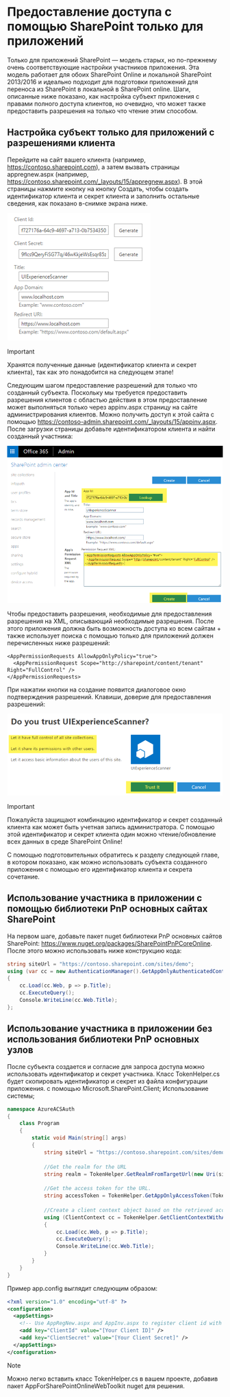 # <a name="granting-access-using-sharepoint-app-only"></a>Предоставление доступа с помощью SharePoint только для приложений
Только для приложений SharePoint — модель старых, но по-прежнему очень соответствующие настройки участников приложения. Эта модель работает для обоих SharePoint Online и локальной SharePoint 2013/2016 и идеально подходит для подготовки приложений для переноса из SharePoint в локальной в SharePoint online. Шаги, описанные ниже показано, как настройка субъект приложения с правами полного доступа клиентов, но очевидно, что может также предоставить разрешения на только что чтение этим способом.

## <a name="setting-up-an-app-only-principal-with-tenant-permissions"></a>Настройка субъект только для приложений с разрешениями клиента
Перейдите на сайт вашего клиента (например, https://contoso.sharepoint.com), а затем вызвать страницы appregnew.aspx (например, https://contoso.sharepoint.com/_layouts/15/appregnew.aspx). В этой страницы нажмите кнопку на кнопку Создать, чтобы создать идентификатор клиента и секрет клиента и заполнить остальные сведения, как показано в-снимке экрана ниже.

![с помощью appregnew.aspx](media/apponly/sharepointapponly1.png)

> [!IMPORTANT]
> Хранятся полученные данные (идентификатор клиента и секрет клиента), так как это понадобится на следующем этапе!

Следующим шагом предоставление разрешений для только что созданный субъекта. Поскольку мы требуется предоставить разрешения клиентов с областью действия в этом предоставление может выполняться только через appinv.aspx страницу на сайте администрирования клиентов. Можно получить доступ к этой сайта с помощью https://contoso-admin.sharepoint.com/_layouts/15/appinv.aspx. После загрузки страницы добавьте идентификатором клиента и найти созданный участника:

![с помощью appregnew.aspx](media/apponly/sharepointapponly2.png)

Чтобы предоставить разрешения, необходимые для предоставления разрешения на XML, описывающий необходимые разрешения. После этого приложения должна быть возможность доступа ко всем сайтам + также использует поиска с помощью только для приложений должен перечисленных ниже разрешений:

```
<AppPermissionRequests AllowAppOnlyPolicy="true">
  <AppPermissionRequest Scope="http://sharepoint/content/tenant" Right="FullControl" />
</AppPermissionRequests>
```

При нажатии кнопки на создание появится диалоговое окно подтверждения разрешений. Клавиши, доверие для предоставления разрешений:

![с помощью appregnew.aspx](media/apponly/sharepointapponly3.png)

> [!IMPORTANT]
> Пожалуйста защищают комбинацию идентификатор и секрет созданный клиента как может быть учетная запись администратора. С помощью этой идентификатор и секрет клиента один можно чтение/обновление всех данных в среде SharePoint Online!

С помощью подготовительных обратитесь к разделу следующей главе, в котором показано, как можно использовать субъекта созданного приложения с помощью его идентификатор клиента и секрета сочетание.

## <a name="using-this-principal-in-your-application-using-the-sharepoint-pnp-sites-core-library"></a>Использование участника в приложении с помощью библиотеки PnP основных сайтах SharePoint
На первом шаге, добавьте пакет nuget библиотеки PnP основных сайтов SharePoint: https://www.nuget.org/packages/SharePointPnPCoreOnline. После этого можно использовать ниже конструкцию кода:

```C#
string siteUrl = "https://contoso.sharepoint.com/sites/demo";
using (var cc = new AuthenticationManager().GetAppOnlyAuthenticatedContext(siteUrl, "[Your Client ID]", "[Your Client Secret]"))
{
    cc.Load(cc.Web, p => p.Title);
    cc.ExecuteQuery();
    Console.WriteLine(cc.Web.Title);
};
```

## <a name="using-this-principal-in-your-application-without-using-the-pnp-sites-core-library"></a>Использование участника в приложении без использования библиотеки PnP основных узлов
После субъекта создается и согласие для запроса доступа можно использовать идентификатор и секрет участника. Класс TokenHelper.cs будет скопировать идентификатор и секрет из файла конфигурации приложения.
с помощью Microsoft.SharePoint.Client; Использование системы;

```C#
namespace AzureACSAuth
{
    class Program
    {
        static void Main(string[] args)
        {
            string siteUrl = "https://contoso.sharepoint.com/sites/demo";

            //Get the realm for the URL
            string realm = TokenHelper.GetRealmFromTargetUrl(new Uri(siteUrl));

            //Get the access token for the URL.  
            string accessToken = TokenHelper.GetAppOnlyAccessToken(TokenHelper.SharePointPrincipal, new Uri(siteUrl).Authority, realm).AccessToken;

            //Create a client context object based on the retrieved access token
            using (ClientContext cc = TokenHelper.GetClientContextWithAccessToken(siteUrl, accessToken))
            {
                cc.Load(cc.Web, p => p.Title);
                cc.ExecuteQuery();
                Console.WriteLine(cc.Web.Title);
            }
        }
    }
}
```

Пример app.config выглядит следующим образом:

```XML
<?xml version="1.0" encoding="utf-8" ?>
<configuration>
  <appSettings>
    <!-- Use AppRegNew.aspx and AppInv.aspx to register client id with secret -->
    <add key="ClientId" value="[Your Client ID]" />
    <add key="ClientSecret" value="[Your Client Secret]" />
  </appSettings>
</configuration>
```

> [!NOTE]
> Можно легко вставить класс TokenHelper.cs в вашем проекте, добавив пакет AppForSharePointOnlineWebToolkit nuget для решения.

